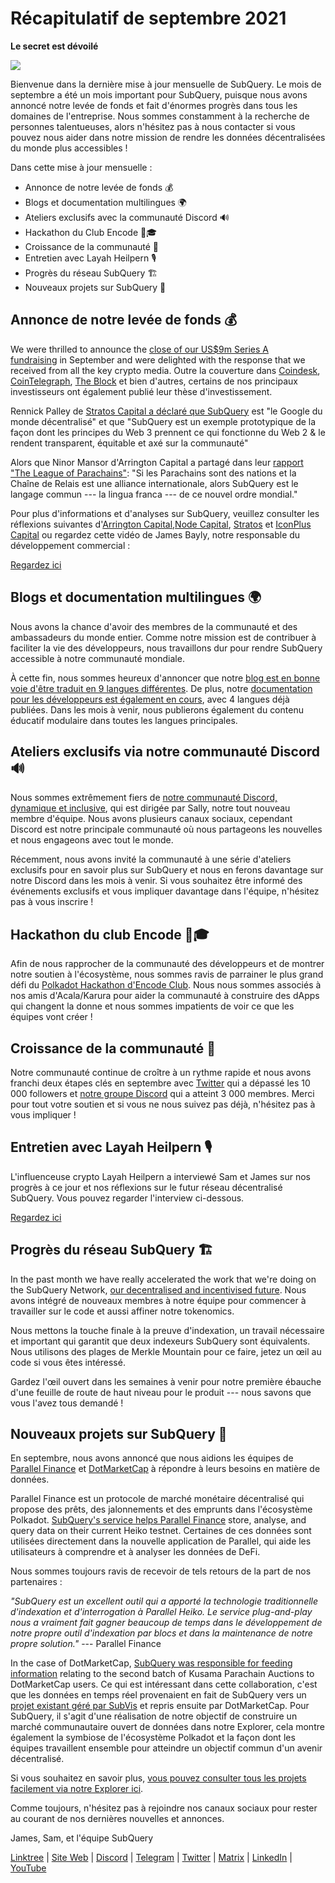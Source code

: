 # Récapitulatif de septembre 2021

**Le secret est dévoilé**

![](https://miro.medium.com/max/700/1*nU7PnYFMR6MMBfccYE_Ujg.png)

Bienvenue dans la dernière mise à jour mensuelle de SubQuery. Le mois de septembre a été un mois important pour SubQuery, puisque nous avons annoncé notre levée de fonds et fait d'énormes progrès dans tous les domaines de l'entreprise. Nous sommes constamment à la recherche de personnes talentueuses, alors n'hésitez pas à nous contacter si vous pouvez nous aider dans notre mission de rendre les données décentralisées du monde plus accessibles !

Dans cette mise à jour mensuelle :

- Annonce de notre levée de fonds 💰
- Blogs et documentation multilingues 🌍
- Ateliers exclusifs avec la communauté Discord 🔊
- Hackathon du Club Encode 👩🎓
- Croissance de la communauté 🚀
- Entretien avec Layah Heilpern 🎙
- Progrès du réseau SubQuery 🏗
- Nouveaux projets sur SubQuery 🤝

## Annonce de notre levée de fonds 💰

We were thrilled to announce the [close of our US$9m Series A fundraising](../blogs/20210908-SubQuery-Announces-US%249-Million-Funding-Round.md) in September and were delighted with the response that we received from all the key crypto media. Outre la couverture dans [Coindesk](https://www.coindesk.com/business/2021/09/08/subquery-gets-9m-in-series-a-to-improve-access-to-blockchain-data-on-polkadot/), [CoinTelegraph](https://cointelegraph.com/news/subquery-raises-9m-for-polkadot-data-protocol), [The Block](https://www.theblockcrypto.com/post/116915/subquery-indexing-protocol-polkadot-funding-saft) et bien d'autres, certains de nos principaux investisseurs ont également publié leur thèse d'investissement.

Rennick Palley de [Stratos Capital a déclaré que SubQuery](https://medium.com/stratos-technologies/the-google-of-the-decentralized-world-our-investment-in-subquery-e6e7d949b00a) est "le Google du monde décentralisé" et que "SubQuery est un exemple prototypique de la façon dont les principes du Web 3 prennent ce qui fonctionne du Web 2 & le rendent transparent, équitable et axé sur la communauté"

Alors que Ninor Mansor d'Arrington Capital a partagé dans leur [rapport "The League of Parachains"](https://arringtonxrpcapital.com/2021/09/17/the-league-of-parachains-polkadot/): "Si les Parachains sont des nations et la Chaîne de Relais est une alliance internationale, alors SubQuery est le langage commun --- la lingua franca --- de ce nouvel ordre mondial."

Pour plus d'informations et d'analyses sur SubQuery, veuillez consulter les réflexions suivantes d'[Arrington Capital](https://arringtonxrpcapital.com/2021/09/08/building-the-multi-chain-world-announcing-our-investment-into-subquery/),[Node Capital](https://www.node.capital/blog-posts/a-subquery-to-supercharge-your-insights), [Stratos](https://medium.com/stratos-technologies/the-google-of-the-decentralized-world-our-investment-in-subquery-e6e7d949b00a) et [IconPlus Capital](https://medium.com/@iconpluscapital/understanding-the-aggregation-of-data-in-subquery-network-investment-thesis-90fe8f6b7abe) ou regardez cette vidéo de James Bayly, notre responsable du développement commercial :

[Regardez ici](https://youtu.be/NRn3E-ERIds)

## Blogs et documentation multilingues 🌍

Nous avons la chance d'avoir des membres de la communauté et des ambassadeurs du monde entier. Comme notre mission est de contribuer à faciliter la vie des développeurs, nous travaillons dur pour rendre SubQuery accessible à notre communauté mondiale.

À cette fin, nous sommes heureux d'annoncer que notre [blog est en bonne voie d'être traduit en 9 langues différentes](https://blog.subquery.network/). De plus, notre [documentation pour les développeurs est également en cours](https://doc.subquery.network/), avec 4 langues déjà publiées. Dans les mois à venir, nous publierons également du contenu éducatif modulaire dans toutes les langues principales.

## Ateliers exclusifs via notre communauté Discord 🔊

Nous sommes extrêmement fiers de [notre communauté Discord, dynamique et inclusive](https://discord.com/invite/subquery), qui est dirigée par Sally, notre tout nouveau membre d'équipe. Nous avons plusieurs canaux sociaux, cependant Discord est notre principale communauté où nous partageons les nouvelles et nous engageons avec tout le monde.

Récemment, nous avons invité la communauté à une série d'ateliers exclusifs pour en savoir plus sur SubQuery et nous en ferons davantage sur notre Discord dans les mois à venir. Si vous souhaitez être informé des événements exclusifs et vous impliquer davantage dans l'équipe, n'hésitez pas à vous inscrire !

## Hackathon du club Encode 👩🎓

Afin de nous rapprocher de la communauté des développeurs et de montrer notre soutien à l'écosystème, nous sommes ravis de parrainer le plus grand défi du [Polkadot Hackathon d'Encode Club](https://medium.com/encode-club/polkadot-hack-challenges-7cfeba1a4c0e). Nous nous sommes associés à nos amis d'Acala/Karura pour aider la communauté à construire des dApps qui changent la donne et nous sommes impatients de voir ce que les équipes vont créer !

## Croissance de la communauté 🚀

Notre communauté continue de croître à un rythme rapide et nous avons franchi deux étapes clés en septembre avec [Twitter](https://twitter.com/SubQueryNetwork) qui a dépassé les 10 000 followers et [notre groupe Discord](https://discord.com/invite/subquery) qui a atteint 3 000 membres. Merci pour tout votre soutien et si vous ne nous suivez pas déjà, n'hésitez pas à vous impliquer !

## Entretien avec Layah Heilpern 🎙

L'influenceuse crypto Layah Heilpern a interviewé Sam et James sur nos progrès à ce jour et nos réflexions sur le futur réseau décentralisé SubQuery. Vous pouvez regarder l'interview ci-dessous.

[Regardez ici](https://youtu.be/WApnpFjEofg)

## Progrès du réseau SubQuery 🏗

In the past month we have really accelerated the work that we're doing on the SubQuery Network, [our decentralised and incentivised future](../blogs/20210614-Introducing-SubQuery-Network-The-Next-Big-Step-Towards-our-Decentralised-Future.md). Nous avons intégré de nouveaux membres à notre équipe pour commencer à travailler sur le code et aussi affiner notre tokenomics.

Nous mettons la touche finale à la preuve d'indexation, un travail nécessaire et important qui garantit que deux indexeurs SubQuery sont équivalents. Nous utilisons des plages de Merkle Mountain pour ce faire, jetez un œil au code si vous êtes intéressé.

Gardez l'œil ouvert dans les semaines à venir pour notre première ébauche d'une feuille de route de haut niveau pour le produit --- nous savons que vous l'avez tous demandé !

## Nouveaux projets sur SubQuery 🤝

En septembre, nous avons annoncé que nous aidions les équipes de [Parallel Finance](https://parallel.fi/) et [DotMarketCap](http://www.dotmarketcap.com/) à répondre à leurs besoins en matière de données.

Parallel Finance est un protocole de marché monétaire décentralisé qui propose des prêts, des jalonnements et des emprunts dans l'écosystème Polkadot. [SubQuery's service helps Parallel Finance](../customer_announcements/20210916-Parallel-Finance-is-Creating-the-next-DeFi-Platform-using-SubQuery.md) store, analyse, and query data on their current Heiko testnet. Certaines de ces données sont utilisées directement dans la nouvelle application de Parallel, qui aide les utilisateurs à comprendre et à analyser les données de DeFi.

Nous sommes toujours ravis de recevoir de tels retours de la part de nos partenaires :

_"SubQuery est un excellent outil qui a apporté la technologie traditionnelle d'indexation et d'interrogation à Parallel Heiko. Le service plug-and-play nous a vraiment fait gagner beaucoup de temps dans le développement de notre propre outil d'indexation par blocs et dans la maintenance de notre propre solution."_ --- Parallel Finance

In the case of DotMarketCap, [SubQuery was responsible for feeding information](../customer_announcements/20210909-DotMarketCap-Launches-with-Support-from-SubQuery-and-SubVis.md) relating to the second batch of Kusama Parachain Auctions to DotMarketCap users. Ce qui est intéressant dans cette collaboration, c'est que les données en temps réel provenaient en fait de SubQuery vers un [projet existant géré par SubVis](https://explorer.subquery.network/subquery/subvis-io/kusama-auction) et repris ensuite par DotMarketCap. Pour SubQuery, il s'agit d'une réalisation de notre objectif de construire un marché communautaire ouvert de données dans notre Explorer, cela montre également la symbiose de l'écosystème Polkadot et la façon dont les équipes travaillent ensemble pour atteindre un objectif commun d'un avenir décentralisé.

Si vous souhaitez en savoir plus, [vous pouvez consulter tous les projets facilement via notre Explorer ici](https://explorer.subquery.network/).

Comme toujours, n'hésitez pas à rejoindre nos canaux sociaux pour rester au courant de nos dernières nouvelles et annonces.

James, Sam, et l'équipe SubQuery

[Linktree](https://linktr.ee/subquerynetwork) | [Site Web](https://subquery.network/) | [Discord](https://discord.com/invite/78zg8aBSMG) | [Telegram](https://t.me/subquerynetwork) | [Twitter](https://twitter.com/subquerynetwork) | [Matrix](https://matrix.to/#/#subquery:matrix.org) | [LinkedIn](https://www.linkedin.com/company/subquery) | [YouTube](https://www.youtube.com/channel/UCi1a6NUUjegcLHDFLr7CqLw)
